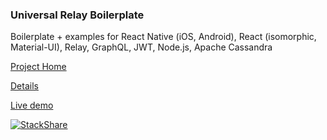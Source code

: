 ### Universal Relay Boilerplate
Boilerplate + examples for React Native (iOS, Android), React (isomorphic, Material-UI), Relay, GraphQL, JWT, Node.js, Apache Cassandra

[Project Home](http://codefoundries.com/products/UniversalRelayBoilerplate.html)

[Details](http://codefoundries.com/developer/rebar/)

[Live demo](http://universal-relay-boilerplate.herokuapp.com/)

[![StackShare](http://img.shields.io/badge/tech-stack-0690fa.svg?style=flat)](http://stackshare.io/code-foundries/code-foundries)
